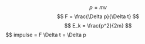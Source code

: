 $$
p = mv
$$
$$
F = \frac{\Delta p}{\Delta t}
$$
$$
E_k = \frac{p^2}{2m}
$$
$$
impulse = F \Delta t = \Delta p